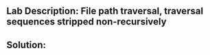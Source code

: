 ## Lab Description:  File path traversal, traversal sequences stripped non-recursively

## Solution: 
